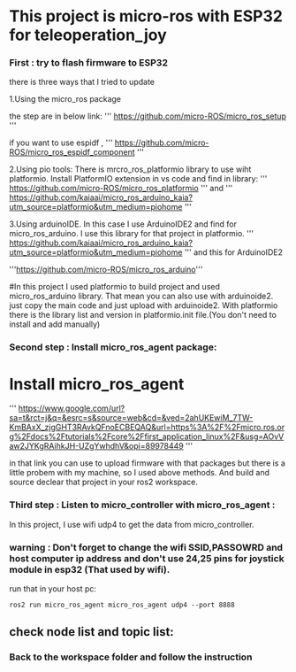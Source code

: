 # This project is micro-ros with ESP32 for teleoperation_joy

### First : try to flash firmware to ESP32 

there is three ways that I tried to update

1.Using the micro_ros package 

the step are in below link:
'''
https://github.com/micro-ROS/micro_ros_setup
'''

if you want to use espidf ,
'''
https://github.com/micro-ROS/micro_ros_espidf_component
'''

2.Using pio tools:
There is mrcro_ros_platformio library to use wiht platformio. Install PlatformIO extension in vs code and find in library: 
'''
https://github.com/micro-ROS/micro_ros_platformio
'''
and
'''
https://github.com/kaiaai/micro_ros_arduino_kaia?utm_source=platformio&utm_medium=piohome
'''

3.Using arduinoIDE.
In this case I use ArduinoIDE2 and find for micro_ros_arduino. 
I use this library for that project in platformio.
'''
https://github.com/kaiaai/micro_ros_arduino_kaia?utm_source=platformio&utm_medium=piohome
'''
and this for ArduinoIDE2

'''https://github.com/micro-ROS/micro_ros_arduino'''

#In this project I used platformio to build project and used micro_ros_arduino library.
That mean you can also use with arduinoide2.
just copy the main code and just upload with arduinoide2.
With platformio there is the library list and version in platformio.init file.(You don't need to install and add manually)


### Second step : Install micro_ros_agent package: 

# Install micro_ros_agent 
'''
https://www.google.com/url?sa=t&rct=j&q=&esrc=s&source=web&cd=&ved=2ahUKEwiM_7TW-KmBAxX_zjgGHT3RAvkQFnoECBEQAQ&url=https%3A%2F%2Fmicro.ros.org%2Fdocs%2Ftutorials%2Fcore%2Ffirst_application_linux%2F&usg=AOvVaw2JYKgRAihkJH-UZgYwhdhV&opi=89978449
'''

in that link you can use to upload firmware with that packages but there is a little probem with my machine, so I used above methods.
And build and source declear that project in your ros2 workspace.

### Third step : Listen to micro_controller with micro_ros_agent :

In this project, I use wifi udp4 to get the data from micro_controller.
### warning : Don't forget to change the wifi SSID,PASSOWRD and host computer ip address and don't use 24,25 pins for joystick module in esp32 (That used by wifi).

run that in your host pc:
```
ros2 run micro_ros_agent micro_ros_agent udp4 --port 8888
```

## check node list and topic list:

### Back to the workspace folder and follow the instruction
